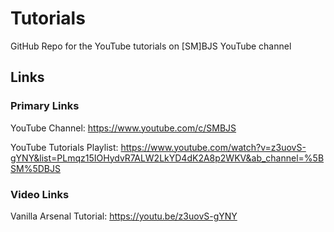 # Tutorials
GitHub Repo for the YouTube tutorials on [SM]BJS YouTube channel
## Links
### Primary Links
YouTube Channel: https://www.youtube.com/c/SMBJS 

YouTube Tutorials Playlist: https://www.youtube.com/watch?v=z3uovS-gYNY&list=PLmqz15IOHydvR7ALW2LkYD4dK2A8p2WKV&ab_channel=%5BSM%5DBJS

### Video Links
Vanilla Arsenal Tutorial: https://youtu.be/z3uovS-gYNY
